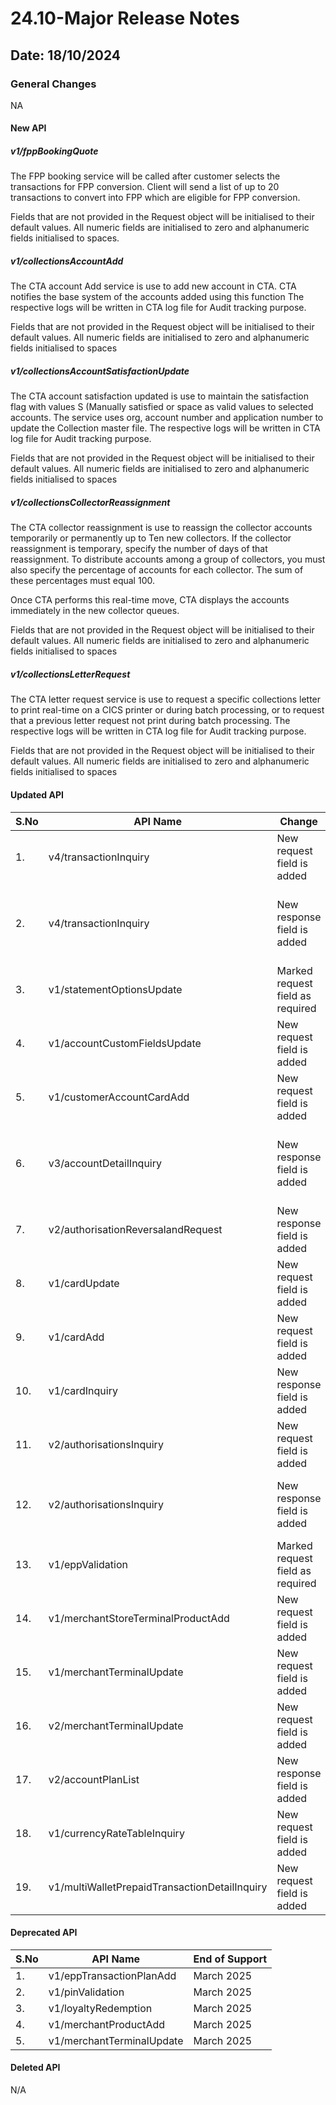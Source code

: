# 24.10-Major Release Notes

## Date: 18/10/2024

### General Changes

NA

#### New API

##### *v1/fppBookingQuote*

The FPP booking service will be called after customer selects the transactions for FPP conversion. Client will send a list of up to 20 transactions to convert into FPP which are eligible for FPP conversion.<p>Fields that are not provided in the Request object will be initialised to their default values. All numeric fields are initialised to zero and alphanumeric fields initialised to spaces.</p>

##### *v1/collectionsAccountAdd*

The CTA account Add service is use to add new account in CTA. CTA notifies the base system of the accounts added using this function The respective logs will be written in CTA log file for Audit tracking purpose.<p>Fields that are not provided in the Request object will be initialised to their default values. All numeric fields are initialised to zero and alphanumeric fields initialised to spaces</p>

##### *v1/collectionsAccountSatisfactionUpdate*

The CTA account satisfaction updated is use to maintain the satisfaction flag with values S (Manually satisfied or space as valid values to selected accounts. The service uses org, account number and application number to update the Collection master file. The respective logs will be written in CTA log file for Audit tracking purpose.<p>Fields that are not provided in the Request object will be initialised to their default values. All numeric fields are initialised to zero and alphanumeric fields initialised to spaces</p>

##### *v1/collectionsCollectorReassignment*

The CTA collector reassignment is use to reassign the collector accounts temporarily or permanently up to Ten new collectors. If the collector reassignment is temporary, specify the number of days of that reassignment. To distribute accounts among a group of collectors, you must also specify the percentage of accounts for each collector. The sum of these percentages must equal 100. <p>Once CTA performs this real-time move, CTA displays the accounts immediately in the new collector queues.</p><p>Fields that are not provided in the Request object will be initialised to their default values. All numeric fields are initialised to zero and alphanumeric fields initialised to spaces</p>

##### *v1/collectionsLetterRequest*

The CTA letter request service is use to request a specific collections letter to print real-time on a CICS printer or during batch processing, or to request that a previous letter request not print during batch processing. The respective logs will be written in CTA log file for Audit tracking purpose.<p>Fields that are not provided in the Request object will be initialised to their default values. All numeric fields are initialised to zero and alphanumeric fields initialised to spaces</p>

#### Updated API

| S.No | API Name                          | Change                        | Fields                                                                                                                                                                                                                                                                                                                               |
|------|-----------------------------------|-------------------------------|--------------------------------------------------------------------------------------------------------------------------------------------------------------------------------------------------------------------------------------------------------------------------------------------------------------------------------------|
| 1.   | v4/transactionInquiry             | New request field is added    | -fppIndicator                                                          |
| 2.   | v4/transactionInquiry             | New response field is added   | -chAuthnMethd  <br/> -mtInstoreFlag   <br/> -instBookingDate  <br/> -instBookingTime   <br/> -mtFppConvInd   <br/> -fppEligibility                        |
| 3.   | v1/statementOptionsUpdate         | Marked request field as required    | -account                                                         |
| 4.   | v1/accountCustomFieldsUpdate      | New request field is added    | -tbpOfferOpt <br/> -mccExclusivityInd                                                   
| 5.   | v1/customerAccountCardAdd         | New request field is added    | -tbpOfferOpt  <br/> -edDccRes  <br/> -mccExclusivity                 | 
| 6.   | v3/accountDetailInquiry           | New response field is added   | -tbpOfferOpt  <br/> -mccMccAmtAccum  <br/> -mccMccNbrAccum  <br/> -mccExclusivityInd                  |                                   
| 7.   | v2/authorisationReversalandRequest| New response field is added   | -acqId                          |                                   
| 8.   | v1/cardUpdate                     | New request field is added    | -dccResInd                      |                                                                                                                                                                                                                                                                         
| 9.   | v1/cardAdd                        | New request field is added    | -dccResInd                      |
| 10.  | v1/cardInquiry                    | New response field is added   | -dccResInd                      |
| 11.  | v2/authorisationsInquiry          | New request field is added    | -eppPlanNbr                     |
| 12.  | v2/authorisationsInquiry          | New response field is added   | -eppPlanNbr  <br/> -minTenure   <br/> -maxTenure   <br/> -eppTierIntRate   <br/> -eppConvInd                     |
| 13.  | v1/eppValidation                  | Marked request field as required     | -cardNbr   <br/> -intRate    <br/> -cardSeq   <br/> -term     |
| 14.  | v1/merchantStoreTerminalProductAdd| New request field is added    | -discNotPostFlag                |
| 15.  | v1/merchantTerminalUpdate         | New request field is added    | -discNotPostFlag                |
| 16.  | v2/merchantTerminalUpdate         | New request field is added    | -discNotPostFlag                |
| 17.  | v2/accountPlanList                | New response field is added   | -fppPlanCancelRsn <br/> -instBookingDate  <br/> -instBookingTime              |
| 18.  | v1/currencyRateTableInquiry       | New request field is added    | -mwpRateSwitch  <br/> -org  <br/> -logo                |
| 19.  | v1/multiWalletPrepaidTransactionDetailInquiry       | New request field is added    | -dateFrom   <br/> -dateThru                |

#### Deprecated API
| S.No | API Name                          | End of Support                                                   |
|------|-----------------------------------|--------------------------------------------------------------------------------------------------------------------------------------------------------------------------------------------------------------------------------------------------------------------------------------------------------------------------------------|
| 1.   | v1/eppTransactionPlanAdd          | March 2025                       |
| 2.   | v1/pinValidation                  | March 2025                       |
| 3.   | v1/loyaltyRedemption              | March 2025                       | 
| 4.   | v1/merchantProductAdd             | March 2025                       | 
| 5.   | v1/merchantTerminalUpdate         | March 2025                       | 


#### Deleted API

N/A
